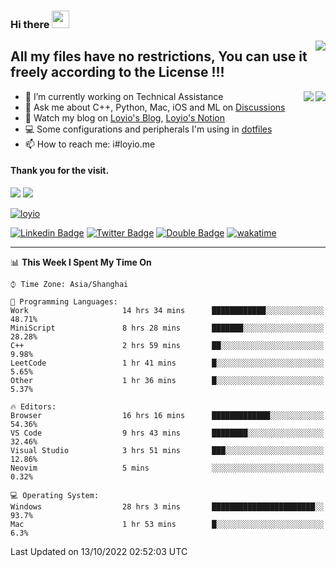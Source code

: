 <h3 align="left">Hi there <img src="https://media.giphy.com/media/hvRJCLFzcasrR4ia7z/giphy.gif" width="28"></h3>
<a align="right" href="https://github.com/loyio/loyio/blob/master/STAR/README.md"><img align="right" src="https://img.shields.io/badge/LOYIO-STAR-green" /></a>

## All my files have no restrictions, You can use it freely according to the License !!!

<a href="https://github.com/loyio#gh-light-mode-only">
     <img align="right"  src="https://loy-readme.vercel.app/api/top-langs/?username=loyio&langs_count=6&hide=css,html,jupyter%20notebook" />
</a>

<a href="https://github.com/loyio#gh-dark-mode-only">
  <img align="right"  src="https://loy-readme.vercel.app/api/top-langs/?username=loyio&langs_count=6&theme=slateorange&hide=css,html,jupyter%20notebook" />
</a>



- 🔭 I’m currently working on Technical Assistance
- 💬 Ask me about C++, Python, Mac, iOS and ML on [Discussions](https://github.com/loyio/blog/discussions)
- 📔 Watch my blog on [Loyio's Blog](https://loyio.me), [Loyio's Notion](https://loyio.notion.site/loyio/Loyio-s-Dashboard-2f56bd29222a445ea9d9e8802a1ac83b)
- 💻 Some configurations and peripherals I'm using in [dotfiles](https://github.com/loyio/dotfiles)
- 📫 How to reach me: i#loyio.me


#### Thank you for the visit.
<img src="http://profile-counter.glitch.me/loyio/count.svg" />

<img src="https://loy-readme.vercel.app/api?username=loyio&show_icons=true&hide=stars&include_all_commits=true&hide_title=true&theme=slateorange" />

     

[![loyio](https://github-profile-trophy.vercel.app/?username=loyio&theme=onedark&column=4)](https://github.com/loyio)

[![Linkedin Badge](https://img.shields.io/badge/-@loyio-0077b5?style=flat-square&logo=Linkedin&logoColor=white&labelColor=0077b5&link=https://www.linkedin.com/in/loyio-hex-363172158/)](https://www.linkedin.com/in/loyio-hex-363172158/)
[![Twitter Badge](https://img.shields.io/badge/-@loyiome-1ca0f1?style=flat-square&labelColor=1ca0f1&logo=twitter&logoColor=white&link=https://twitter.com/loyiome)](https://twitter.com/loyiome)
[![Double Badge](https://img.shields.io/badge/@loyio-007722?style=flat&logo=Douban&logoColor=white)](https://www.douban.com/people/susmote)
[![wakatime](https://wakatime.com/badge/user/c0ddc104-5a20-41d1-ab9a-c4d9ea20a4d9.svg)](https://wakatime.com/@c0ddc104-5a20-41d1-ab9a-c4d9ea20a4d9)

-------
<!--START_SECTION:waka-->
📊 **This Week I Spent My Time On** 

```text
⌚︎ Time Zone: Asia/Shanghai

💬 Programming Languages: 
Work                     14 hrs 34 mins      ████████████░░░░░░░░░░░░░   48.71% 
MiniScript               8 hrs 28 mins       ███████░░░░░░░░░░░░░░░░░░   28.28% 
C++                      2 hrs 59 mins       ██░░░░░░░░░░░░░░░░░░░░░░░   9.98% 
LeetCode                 1 hr 41 mins        █░░░░░░░░░░░░░░░░░░░░░░░░   5.65% 
Other                    1 hr 36 mins        █░░░░░░░░░░░░░░░░░░░░░░░░   5.37%

🔥 Editors: 
Browser                  16 hrs 16 mins      █████████████░░░░░░░░░░░░   54.36% 
VS Code                  9 hrs 43 mins       ████████░░░░░░░░░░░░░░░░░   32.46% 
Visual Studio            3 hrs 51 mins       ███░░░░░░░░░░░░░░░░░░░░░░   12.86% 
Neovim                   5 mins              ░░░░░░░░░░░░░░░░░░░░░░░░░   0.32%

💻 Operating System: 
Windows                  28 hrs 3 mins       ███████████████████████░░   93.7% 
Mac                      1 hr 53 mins        █░░░░░░░░░░░░░░░░░░░░░░░░   6.3%

```


 Last Updated on 13/10/2022 02:52:03 UTC
<!--END_SECTION:waka-->
